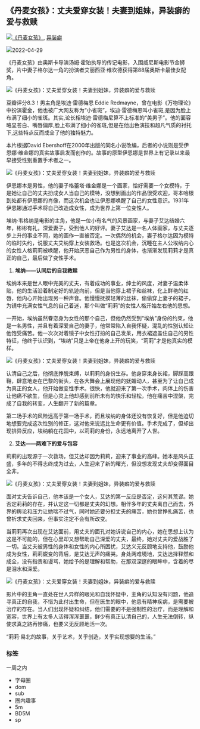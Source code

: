 ## 《丹麦女孩》：丈夫爱穿女装！夫妻到姐妹，异装癖的爱与救赎

![](https://www.anshism.com/wp-content/themes/darkroom/i/biaoq.png)[《丹麦女孩》](https://www.anshism.com/tag/%e3%80%8a%e4%b8%b9%e9%ba%a6%e5%a5%b3%e5%ad%a9%e3%80%8b), [异装癖](https://www.anshism.com/tag/%e5%bc%82%e8%a3%85%e7%99%96)

![](https://www.anshism.com/wp-content/themes/darkroom/i/time.png)2022-04-29

《丹麦女孩》由奥斯卡导演汤姆·霍珀执导的传记电影，入围威尼斯电影节金狮奖，片中妻子格尔达一角的扮演者艾丽西亚·维坎德获得第88届奥斯卡最佳女配角。

![《丹麦女孩》：丈夫爱穿女装！夫妻到姐妹，异装癖的爱与救赎](http://www.anshism.com/wp-content/uploads/2022/04/image.png)

豆瓣评分8.3！男主角是埃迪·雷德梅恩 Eddie Redmayne，曾在电影《万物理论》中扮演霍金，他也被广大网友称为“小雀斑”，埃迪·雷德梅恩叫小雀斑,是因为脸上布满了细小的雀斑。其实,论长相埃迪·雷德梅尼算不上标准的“美男子”。他的面容略显苍白、嘴唇偏厚,脸上布满了细小的雀斑,但是在他出色演技和超凡气质的衬托下,这些特点反而成全了他的独特魅力。

本片根据David Ebershoff在2000年出版的同名小说改编，后者的小说则是受伊恩娜·维金娜的真实故事启发而创作的。故事的原型伊恩娜是世界上有记录以来最早接受性别重置手术者之一。

![《丹麦女孩》：丈夫爱穿女装！夫妻到姐妹，异装癖的爱与救赎](http://www.anshism.com/wp-content/uploads/2022/04/1651130946-691x1024.jpg)

伊恩娜本是男性，他的妻子格蕾塔·维金娜是一个画家，恰好需要一个女模特，于是她让自己的丈夫扮成女人当自己的模特，没想到画出的作品很受欢迎，哥本哈根到处都有伊恩娜的肖像，而这次机会也让伊恩娜唤醒了自己的女性意识。1931年伊恩娜通过手术将自己改造成女性，成为世界上第一位变性人。

埃纳·韦格纳是电影的主角，他是一位小有名气的风景画家，与妻子艾达结婚六年，彬彬有礼，深爱妻子，受到他人的好评。妻子艾达是一名人体画家，与丈夫逐步上升的事业不同，她的画作一直被否定。一次偶然的机会，妻子格尔达因为模特的临时失约，说服丈夫艾纳穿上女装救场。也是这次机会，沉睡在主人公埃纳内心的女性人格莉莉被唤醒，他开始厌恶自己作为男性的身体，也渐渐发现莉莉才是真正的自己，最后做了变性手术。

1. **埃纳——认同后的自我救赎**

埃纳本来是世人眼中完美的丈夫，有着成功的事业，绅士的风度，对妻子温柔体贴，他的生活沿着制定好的轨迹向前，但是当他穿上裙子和丝袜，化上鲜艳的红唇，他内心开始出现另一种声音。他慢慢抚摸轻薄的丝袜，偷偷穿上妻子的裙子，为镜中充满女性气息的自己着迷，那个叫做“莉莉”的女性人格开始左右他的思想。

一开始，埃纳虽然眷恋身为女性的那个自己，但他仍然受到“埃纳”身份的约束，他是一名男性，并且有着深爱自己的妻子，他常常陷入自我怀疑，混乱的性别认知让他饱受痛苦。他一次次对着镜子中女性打扮的自己发呆，用衣裙遮盖住自己的男性特征，他终于认识到，“埃纳”只是上帝在他身上开的玩笑，“莉莉”才是他真实的模样。

![《丹麦女孩》：丈夫爱穿女装！夫妻到姐妹，异装癖的爱与救赎](http://www.anshism.com/wp-content/uploads/2022/04/1651131015-1024x526.jpg)

认清自己之后，他彻底挣脱束缚，以莉莉的身份生存。他身穿束身长裙，脚踩高跟鞋，肆意地走在巴黎的街头，在各大舞会上展现他的妩媚动人，甚至为了让自己成为真正的女人，他开始做变性手术。很快，他就迎来了第一次手术，肉体上的伤害让他痛不欲生，但是心灵上他却感到前所未有的快乐和轻松，他在痛苦中涅槃，完成了自我的转变，人生翻开了新的篇章。

第二场手术的风险远高于第一场手术，而且埃纳的身体还没有恢复好，但是他迫切地想要完成这次性别的修正，这对他来说远比生命更有价值。手术完成了，但却出现排异反应，埃纳躺在花园中，以莉莉的身份，永远地离开了人世。

2. **艾达——两难下的爱与包容**

莉莉的出现源于一次救场，但艾达却因为莉莉，迎来了事业的高峰。她本是风头正盛，多年的不得志终成为过去，人生迎来了新的曙光，但没想发现丈夫却变得面目全非。

![《丹麦女孩》：丈夫爱穿女装！夫妻到姐妹，异装癖的爱与救赎](http://www.anshism.com/wp-content/uploads/2022/04/1651131060-1024x526.jpg)

面对丈夫告诉自己，他本该是一个女人，艾达的第一反应是否定，这何其荒谬。她否定莉莉的存在，并认定这一切都是丈夫的幻想。相伴多年的丈夫离自己而去，外界的舆论和压力让她喘不过气，同时她还要分担丈夫的痛苦，她也曾挣扎痛苦，也曾祈求丈夫回来，但事实注定不会有所改变。

当莉莉再次出现在艾达面前，用丈夫的面孔对她诉说自己的内心，她在思想上认为这是不可能的，但在心里却又想帮助自己深爱的丈夫，最终，她对丈夫的爱战胜了一切。当丈夫被男性的身体和女性的内心所困扰，艾达义无反顾地支持他，鼓励他成为女性，莉莉蜕变的背后，是艾达无声的痛哭。身处两难境地，艾达选择释然和成全，没有指责和谩骂，她给予的是理解和帮助，在那双深邃的眼眸中，含着的尽是泪水和深爱。

![《丹麦女孩》：丈夫爱穿女装！夫妻到姐妹，异装癖的爱与救赎](http://www.anshism.com/wp-content/uploads/2022/04/1651131206-1024x595.jpg)

影片中的主角一直处在世人异样的眼光和自我怀疑中，主角的认知没有问题，他追寻真正的自我，不惜为此付出生命，但在医生的眼中，他患有精神疾病，是需要被治疗的存在。当人们出现怀疑和纠结，他们需要的不是强制性的治疗，而是理解和宽容，世界上有太多人活得浑浑噩噩，鲜少有真正认清自己的，人生无法倒转，纵使求真之路再惨痛，也要义无反顾地活一次。

“莉莉·易北的故事，关乎艺术，关乎创造，关乎实现想要的生活。”

### 标签

一周之内

- 字母圈
- dom
- sub
- 圈内趣事
- 5m
- BD5M
- sp